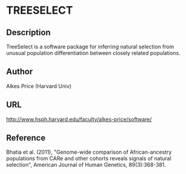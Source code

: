 # TREESELECT

## Description
TreeSelect is a software package for inferring natural selection from unusual population differentiation between closely related populations.

## Author
Alkes Price (Harvard Univ)

## URL
http://www.hsph.harvard.edu/faculty/alkes-price/software/

## Reference
Bhatia et al. (2011), "Genome-wide comparison of African-ancestry populations from CARe and other cohorts reveals signals of natural selection", American Journal of Human Genetics, 89(3):368-381.